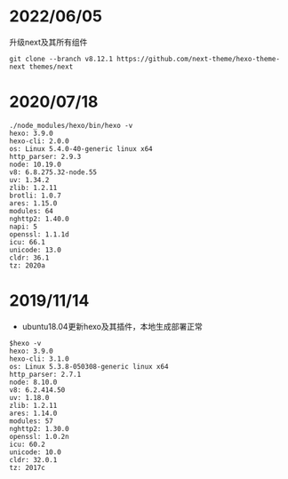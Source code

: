 
# 2022/06/05

升级next及其所有组件

```
git clone --branch v8.12.1 https://github.com/next-theme/hexo-theme-next themes/next
```


# 2020/07/18

```
./node_modules/hexo/bin/hexo -v
hexo: 3.9.0
hexo-cli: 2.0.0
os: Linux 5.4.0-40-generic linux x64
http_parser: 2.9.3
node: 10.19.0
v8: 6.8.275.32-node.55
uv: 1.34.2
zlib: 1.2.11
brotli: 1.0.7
ares: 1.15.0
modules: 64
nghttp2: 1.40.0
napi: 5
openssl: 1.1.1d
icu: 66.1
unicode: 13.0
cldr: 36.1
tz: 2020a
```

# 2019/11/14

- ubuntu18.04更新hexo及其插件，本地生成部署正常
```
$hexo -v
hexo: 3.9.0
hexo-cli: 3.1.0
os: Linux 5.3.8-050308-generic linux x64
http_parser: 2.7.1
node: 8.10.0
v8: 6.2.414.50
uv: 1.18.0
zlib: 1.2.11
ares: 1.14.0
modules: 57
nghttp2: 1.30.0
openssl: 1.0.2n
icu: 60.2
unicode: 10.0
cldr: 32.0.1
tz: 2017c
```

